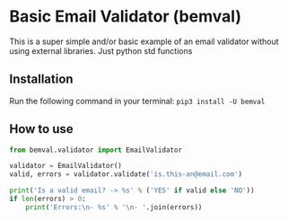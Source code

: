# Basic Email Validator (bemval)

This is a super simple and/or basic example of an email validator without using external libraries. Just python std functions

## Installation

Run the following command in your terminal:
`pip3 install -U bemval`

## How to use

```python
from bemval.validator import EmailValidator

validator = EmailValidator()
valid, errors = validator.validate('is.this-an@email.com')

print('Is a valid email? -> %s' % ('YES' if valid else 'NO'))
if len(errors) > 0:
    print('Errors:\n- %s' % '\n- '.join(errors))

```